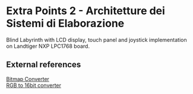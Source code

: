 # Extra Points 2 - Architetture dei Sistemi di Elaborazione

Blind Labyrinth with LCD display, touch panel and joystick implementation on Landtiger NXP LPC1768 board.

## External references
[Bitmap Converter](https://lvgl.io/tools/imageconverter) \
[RGB to 16bit converter](http://www.barth-dev.de/online/rgb565-color-picker/)
